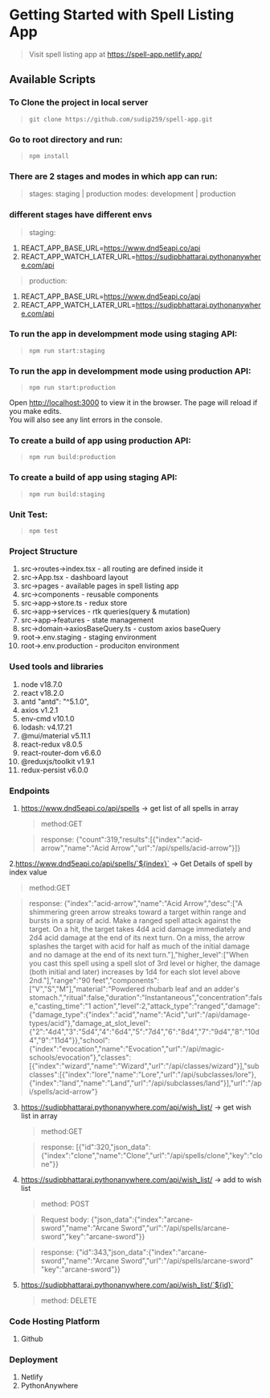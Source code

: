 # Getting Started with Spell Listing App

> Visit spell listing app at https://spell-app.netlify.app/

## Available Scripts

### To Clone the project in local server

> `git clone https://github.com/sudip259/spell-app.git`

### Go to root directory and run:

> `npm install`

### There are 2 stages and modes in which app can run:

> stages: staging | production
> modes: development | production

### different stages have different envs

> staging:

1. REACT_APP_BASE_URL=https://www.dnd5eapi.co/api
2. REACT_APP_WATCH_LATER_URL=https://sudipbhattarai.pythonanywhere.com/api

> production:

1. REACT_APP_BASE_URL=https://www.dnd5eapi.co/api
2. REACT_APP_WATCH_LATER_URL=https://sudipbhattarai.pythonanywhere.com/api

### To run the app in develompment mode using staging API:

> `npm run start:staging`

### To run the app in develompment mode using production API:

> `npm run start:production`

Open [http://localhost:3000](http://localhost:3000) to view it in the browser.
The page will reload if you make edits.\
You will also see any lint errors in the console.

### To create a build of app using production API:

> `npm run build:production`

### To create a build of app using staging API:

> `npm run build:staging`

### Unit Test:

> `npm test`

### Project Structure

1. src->routes->index.tsx - all routing are defined inside it
2. src->App.tsx - dashboard layout
3. src->pages - available pages in spell listing app
4. src->components - reusable components
5. src->app->store.ts - redux store
6. src->app->services - rtk queries(query & mutation)
7. src->app->features - state management
8. src->domain->axiosBaseQuery.ts - custom axios baseQuery
9. root->.env.staging - staging environment
10. root->.env.production - produciton environment

### Used tools and libraries

1. node v18.7.0
2. react v18.2.0
3. antd "antd": "^5.1.0",
4. axios v1.2.1
5. env-cmd v10.1.0
6. lodash: v4.17.21
7. @mui/material v5.11.1
8. react-redux v8.0.5
9. react-router-dom v6.6.0
10. @reduxjs/toolkit v1.9.1
11. redux-persist v6.0.0

### Endpoints

1. https://www.dnd5eapi.co/api/spells -> get list of all spells in array

   > method:GET

   > response: {"count":319,"results":[{"index":"acid-arrow","name":"Acid Arrow","url":"/api/spells/acid-arrow"}]}

2.https://www.dnd5eapi.co/api/spells/`${index}` -> Get Details of spell by index value

> method:GET

> response: {"index":"acid-arrow","name":"Acid Arrow","desc":["A shimmering green arrow streaks toward a target within range and bursts in a spray of acid. Make a ranged spell attack against the target. On a hit, the target takes 4d4 acid damage immediately and 2d4 acid damage at the end of its next turn. On a miss, the arrow splashes the target with acid for half as much of the initial damage and no damage at the end of its next turn."],"higher_level":["When you cast this spell using a spell slot of 3rd level or higher, the damage (both initial and later) increases by 1d4 for each slot level above 2nd."],"range":"90 feet","components":["V","S","M"],"material":"Powdered rhubarb leaf and an adder's stomach.","ritual":false,"duration":"Instantaneous","concentration":false,"casting_time":"1 action","level":2,"attack_type":"ranged","damage":{"damage_type":{"index":"acid","name":"Acid","url":"/api/damage-types/acid"},"damage_at_slot_level":{"2":"4d4","3":"5d4","4":"6d4","5":"7d4","6":"8d4","7":"9d4","8":"10d4","9":"11d4"}},"school":{"index":"evocation","name":"Evocation","url":"/api/magic-schools/evocation"},"classes":[{"index":"wizard","name":"Wizard","url":"/api/classes/wizard"}],"subclasses":[{"index":"lore","name":"Lore","url":"/api/subclasses/lore"},{"index":"land","name":"Land","url":"/api/subclasses/land"}],"url":"/api/spells/acid-arrow"}

3. https://sudipbhattarai.pythonanywhere.com/api/wish_list/ -> get wish list in array

   > method:GET

   > response: [{"id":320,"json_data":{"index":"clone","name":"Clone","url":"/api/spells/clone","key":"clone"}}

4. https://sudipbhattarai.pythonanywhere.com/api/wish_list/ -> add to wish list

   > method: POST

   > Request body: {"json_data":{"index":"arcane-sword","name":"Arcane Sword","url":"/api/spells/arcane-sword","key":"arcane-sword"}}

   > response: {"id":343,"json_data":{"index":"arcane-sword","name":"Arcane Sword","url":"/api/spells/arcane-sword" "key":"arcane-sword"}}

5. https://sudipbhattarai.pythonanywhere.com/api/wish_list/`${id}`

   > method: DELETE

### Code Hosting Platform

1. Github

### Deployment

1. Netlify
2. PythonAnywhere
